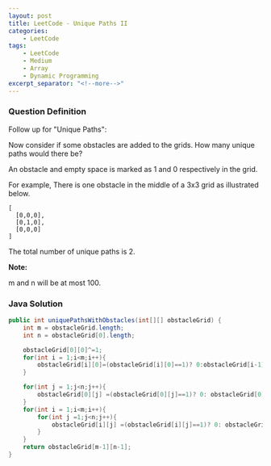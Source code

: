 ```yaml
---
layout: post
title: LeetCode - Unique Paths II
categories:
    - LeetCode
tags:
    - LeetCode
    - Medium
    - Array
    - Dynamic Programming
excerpt_separator: "<!--more-->"
---
```


### Question Definition

Follow up for "Unique Paths":

Now consider if some obstacles are added to the grids. How many unique paths would there be?

An obstacle and empty space is marked as 1 and 0 respectively in the grid.

For example,
There is one obstacle in the middle of a 3x3 grid as illustrated below.
```
[
  [0,0,0],
  [0,1,0],
  [0,0,0]
]
```
The total number of unique paths is 2.

**Note:**

m and n will be at most 100.

### Java Solution
```java
public int uniquePathsWithObstacles(int[][] obstacleGrid) {
    int m = obstacleGrid.length;
    int n = obstacleGrid[0].length;

    obstacleGrid[0][0]^=1;
    for(int i = 1;i<m;i++){
        obstacleGrid[i][0]=(obstacleGrid[i][0]==1)? 0:obstacleGrid[i-1][0];
    }

    for(int j = 1;j<n;j++){
        obstacleGrid[0][j] =(obstacleGrid[0][j]==1)? 0: obstacleGrid[0][j-1];
    }
    for(int i = 1;i<m;i++){
        for(int j =1;j<n;j++){
            obstacleGrid[i][j] =(obstacleGrid[i][j]==1)? 0: obstacleGrid[i-1][j]+obstacleGrid[i][j-1];
        }
    }
    return obstacleGrid[m-1][n-1];
}
```
